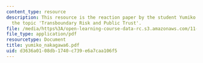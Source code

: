 ```yaml
---
content_type: resource
description: This resource is the reaction paper by the student Yumiko Nakagawa on
  the topic 'Transboundary Risk and Public Trust'.
file: /media/https%3A/open-learning-course-data-rc.s3.amazonaws.com/11-941-disaster-vulnerability-and-resilience-spring-2005/d3636a0108db1740c739e6a7caa106f5_yumiko_nakagawa6.pdf
file_type: application/pdf
resourcetype: Document
title: yumiko_nakagawa6.pdf
uid: d3636a01-08db-1740-c739-e6a7caa106f5
---
```

